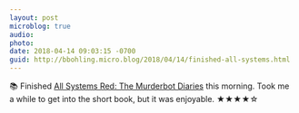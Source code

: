 ```yaml
---
layout: post
microblog: true
audio: 
photo: 
date: 2018-04-14 09:03:15 -0700
guid: http://bbohling.micro.blog/2018/04/14/finished-all-systems.html
---
```

📚 Finished [All Systems Red: The Murderbot Diaries](http://a.co/98Y9tyv) this morning. Took me a while to get into the short book, but it was enjoyable. ★★★★☆
